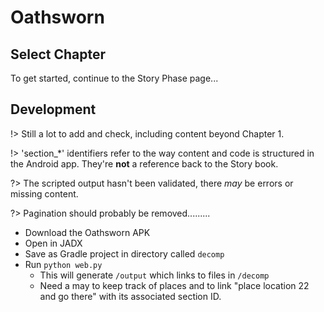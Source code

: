 # Oathsworn

## Select Chapter

To get started, continue to the Story Phase page...

## Development

!> Still a lot to add and check, including content beyond Chapter 1.

!>  'section_*' identifiers refer to the way content and code is structured in the Android app. They're **not** a reference back to the Story book.

?> The scripted output hasn't been validated, there *may* be errors or missing content.

?> Pagination should probably be removed.........

- Download the Oathsworn APK
- Open in JADX
- Save as Gradle project in directory called `decomp`
- Run `python web.py`
  - This will generate `/output` which links to files in `/decomp`
  - Need a may to keep track of places and to link "place location 22 and go there" with its associated section ID.
